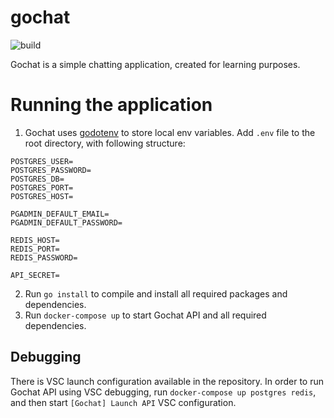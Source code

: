 # gochat
![build](https://img.shields.io/github/workflow/status/el-Mike/gochat/Gochat%20API)

Gochat is a simple chatting application, created for learning purposes. 

# Running the application

1. Gochat uses [godotenv]("github.com/joho/godotenv") to store local env variables. Add `.env` file to the root directory, with following structure:

```
POSTGRES_USER=
POSTGRES_PASSWORD=
POSTGRES_DB=
POSTGRES_PORT=
POSTGRES_HOST=

PGADMIN_DEFAULT_EMAIL=
PGADMIN_DEFAULT_PASSWORD=

REDIS_HOST=
REDIS_PORT=
REDIS_PASSWORD=

API_SECRET=

```

2. Run `go install` to compile and install all required packages and dependencies.
3. Run `docker-compose up` to start Gochat API and all required dependencies.

## Debugging

There is VSC launch configuration available in the repository. In order to run Gochat API using VSC debugging, run `docker-compose up postgres redis`, and then start `[Gochat] Launch API` VSC configuration. 

